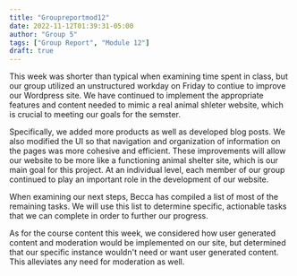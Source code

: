 ```yaml
---
title: "Groupreportmod12"
date: 2022-11-12T01:39:31-05:00
author: "Group 5"
tags: ["Group Report", "Module 12"]
draft: true
---
```



This week was shorter than typical when examining time spent in class, but our group utilized an unstructured workday on Friday to contiue to improve our Wordpress site. We have continued to implement the appropriate features and content needed to mimic a real animal shleter website, which is crucial to meeting our goals for the semster. 

Specifically, we added more products as well as developed blog posts. We also modified the UI so that navigation and organization of information on the pages was more cohesive and efficient. These improvements will allow our website to be more like a functioning animal shelter site, which is our main goal for this project. At an individual level, each member of our group continued to play an important role in the development of our website. 

When examining our next steps, Becca has compiled a list of most of the remaining tasks. We will use this list to determine specific, actionable tasks that we can complete in order to further our progress. 

As for the course content this week, we considered how user generated content and moderation would be implemented on our site, but determined that our specific instance wouldn't need or want user generated content. This alleviates any need for moderation as well. 
